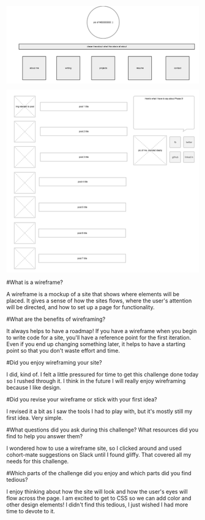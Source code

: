 ![My Website Wireframe](imgs/website-wireframe.png)


![My Blog Wireframe](imgs/wireframe-blog-index.png)

#What is a wireframe?

A wireframe is a mockup of a site that shows where elements will be placed.  It gives a sense of how the sites flows, where the user's attention will be directed, and how to set up a page for functionality.

#What are the benefits of wireframing?

It always helps to have a roadmap!  If you have a wireframe when you begin to write code for a site, you'll have a reference point for the first iteration.  Even if you end up changing something later, it helps to have a starting point so that you don't waste effort and time.

#Did you enjoy wireframing your site?

I did, kind of.  I felt a little pressured for time to get this challenge done today so I rushed through it.  I think in the future I will really enjoy wireframing because I like design.

#Did you revise your wireframe or stick with your first idea?

I revised it a bit as I saw the tools I had to play with, but it's mostly still my first idea.  Very simple.

#What questions did you ask during this challenge? What resources did you find to help you answer them?

I wondered how to use a wireframe site, so I clicked around and used cohort-mate suggestions on Slack until I found gliffy.  That covered all my needs for this challenge.

#Which parts of the challenge did you enjoy and which parts did you find tedious?

I enjoy thinking about how the site will look and how the user's eyes will flow across the page.  I am excited to get to CSS so we can add color and other design elements!  I didn't find this tedious, I just wished I had more time to devote to it.
